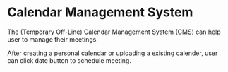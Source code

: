 # Calendar Management System

The (Temporary Off-Line) Calendar Management System (CMS) can help user to manage their meetings.

After creating a personal calendar or uploading a existing calender, user can click date button to schedule meeting. 
